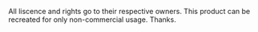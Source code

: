 All liscence and rights go to their respective owners.
This product can be recreated for only non-commercial usage.
Thanks.